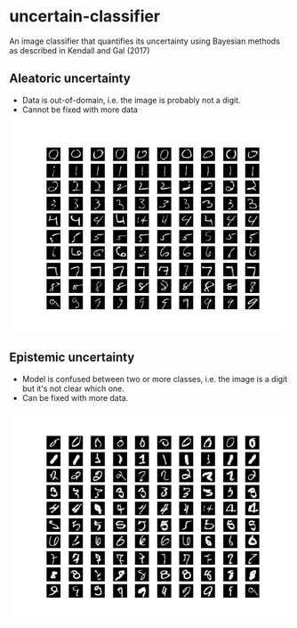 # uncertain-classifier
An image classifier that quantifies its uncertainty using Bayesian methods as described in Kendall and Gal (2017)

## Aleatoric uncertainty
- Data is out-of-domain, i.e. the image is probably not a digit.
- Cannot be fixed with more data

<img src="./low_aleatoric.png">

## Epistemic uncertainty
- Model is confused between two or more classes, i.e. the image is a digit but it's not clear which one.
- Can be fixed with more data.
<img src="./low_epistemic.png">
